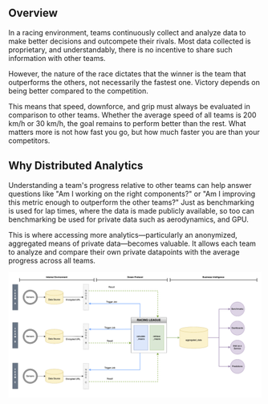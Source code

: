 ## Overview

In a racing environment, teams continuously collect and analyze data to make better decisions and outcompete their rivals. Most data collected is proprietary, and understandably, there is no incentive to share such information with other teams.

However, the nature of the race dictates that the winner is the team that outperforms the others, not necessarily the fastest one. Victory depends on being better compared to the competition.

This means that speed, downforce, and grip must always be evaluated in comparison to other teams. Whether the average speed of all teams is 200 km/h or 30 km/h, the goal remains to perform better than the rest. What matters more is not how fast you go, but how much faster you are than your competitors.

## Why Distributed Analytics

Understanding a team's progress relative to other teams can help answer questions like "Am I working on the right components?" or "Am I improving this metric enough to outperform the other teams?" Just as benchmarking is used for lap times, where the data is made publicly available, so too can benchmarking be used for private data such as aerodynamics, and GPU.

This is where accessing more analytics—particularly an anonymized, aggregated means of private data—becomes valuable. It allows each team to analyze and compare their own private datapoints with the average progress across all teams.

![alt text](https://github.com/oceanprotocol/Ocean-Autopilot/blob/c35fef910c54ee831ba2e89a84e231ed37c64cfa/C2D%20PoC/Screenshot%202024-06-27%20at%2012.30.00.png)




